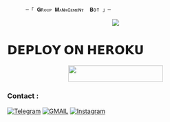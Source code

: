           ─「 𝐆ʀᴏᴜᴘ 𝐌ᴀɴᴀɢᴇᴍᴇɴᴛ  𝐁oт 」─


<p align="center">
  <img src="https://telegra.ph/file/235a63e466bd2d24daf8a.jpg">
</p>



# 𝗗𝗘𝗣𝗟𝗢𝗬 𝗢𝗡 𝗛𝗘𝗥𝗢𝗞𝗨
<p align="center"><a href="http://dashboard.heroku.com/new?template=https://github.com/Badhacker98/BadGroup_Bot"> <img src="https://img.shields.io/badge/Deploy%20On%20Heroku-greem?style=for-the-badge&logo=heroku" width="220" height="38.45"/></a></p>


### Contact :
<a href="https://t.me/Rajasahab3891"><img title="Telegram" src="https://img.shields.io/badge/Telegram-%23000000.svg?&style=for-the-badge&logo=telegram&logoColor=61DAFB"></a>
<a href="https://mail.google.com/mail/?view=cm&fs=1&to=choudharyvirandar56@gmail.com"><img title="GMAIL" src="https://img.shields.io/badge/Gmail-D14836?style=for-the-badge&logo=gmail&logoColor=white"></a>
<a href="https://www.instagram.com/god_gifted_vibes?igsh=MWVxNDQ1bDUyYnYwYg=="><img title="Instagram" src="https://img.shields.io/badge/instagram-%23E4405F.svg?&style=for-the-badge&logo=instagram&logoColor=white"></a>
